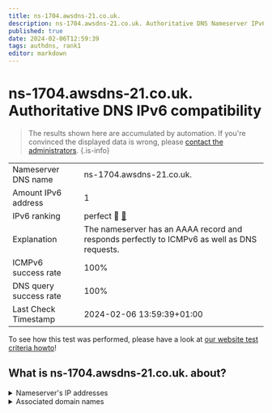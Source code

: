 ```yaml
---
title: ns-1704.awsdns-21.co.uk.
description: ns-1704.awsdns-21.co.uk. Authoritative DNS Nameserver IPv6 compatibility
published: true
date: 2024-02-06T12:59:39
tags: authdns, rank1
editor: markdown
---
```


# ns-1704.awsdns-21.co.uk. Authoritative DNS IPv6 compatibility

> The results shown here are accumulated by automation. If you're convinced the displayed data is wrong, please [contact the administrators](/howto/chat). 
{.is-info}




|   |   |
| - | - |
| Nameserver DNS name | ns-1704.awsdns-21.co.uk.
| Amount IPv6 address | 1
| IPv6 ranking | perfect :1st_place_medal: [🔗](/howto/ranking) |
| Explanation | The nameserver has an AAAA record and responds perfectly to ICMPv6 as well as DNS requests. |
| ICMPv6 success rate | 100%|
| DNS query success rate | 100% |
| Last Check Timestamp | 2024-02-06 13:59:39+01:00 |

To see how this test was performed, please have a look at [our website test criteria howto](/howto/testcriteria/authdns)!


## What is ns-1704.awsdns-21.co.uk. about?




<details>
<summary>Nameserver's IP addresses</summary>

2600:9000:5306:a800::1

</details>



<details>
<summary>Associated domain names</summary>

www.qobuz.com

</details>

